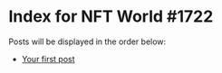 # Index for NFT World #1722
Posts will be displayed in the order below:

- [Your first post](./001-first.md)

